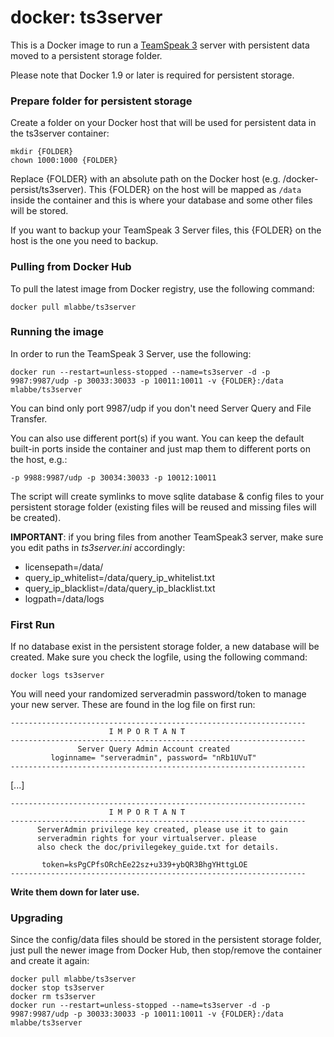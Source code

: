 # docker: ts3server

This is a Docker image to run a [TeamSpeak 3](http://www.teamspeak.com/) server with persistent data moved to a persistent storage folder.

Please note that Docker 1.9 or later is required for persistent storage.

### Prepare folder for persistent storage
Create a folder on your Docker host that will be used for persistent data in the ts3server container:
```
mkdir {FOLDER}
chown 1000:1000 {FOLDER}
```
Replace {FOLDER} with an absolute path on the Docker host (e.g. /docker-persist/ts3server).  This {FOLDER} on the host will be mapped as `/data` inside the container and this is where your database and some other files will be stored.

If you want to backup your TeamSpeak 3 Server files, this {FOLDER} on the host is the one you need to backup.

### Pulling from Docker Hub
To pull the latest image from Docker registry, use the following command:
```
docker pull mlabbe/ts3server
```

### Running the image
In order to run the TeamSpeak 3 Server, use the following:
```
docker run --restart=unless-stopped --name=ts3server -d -p 9987:9987/udp -p 30033:30033 -p 10011:10011 -v {FOLDER}:/data mlabbe/ts3server
```

You can bind only port 9987/udp if you don't need Server Query and File Transfer.

You can also use different port(s) if you want.  You can keep the default built-in ports inside the container and just map them to different ports on the host, e.g.:

`-p 9988:9987/udp -p 30034:30033 -p 10012:10011`

The script will create symlinks to move sqlite database & config files to your persistent storage folder (existing files will be reused and missing files will be created).

**IMPORTANT**: if you bring files from another TeamSpeak3 server, make sure you edit paths in _ts3server.ini_ accordingly:
- licensepath=/data/
- query_ip_whitelist=/data/query_ip_whitelist.txt
- query_ip_blacklist=/data/query_ip_blacklist.txt
- logpath=/data/logs

### First Run
If no database exist in the persistent storage folder, a new database will be created. Make sure you check the logfile, using the following command:
```
docker logs ts3server
```

You will need your randomized serveradmin password/token to manage your new server. These are found in the log file on first run:
```
------------------------------------------------------------------
                      I M P O R T A N T
------------------------------------------------------------------
               Server Query Admin Account created
         loginname= "serveradmin", password= "nRb1UVuT"
------------------------------------------------------------------
```
[...]
```
------------------------------------------------------------------
                      I M P O R T A N T
------------------------------------------------------------------
      ServerAdmin privilege key created, please use it to gain
      serveradmin rights for your virtualserver. please
      also check the doc/privilegekey_guide.txt for details.

       token=ksPgCPfsORchEe22sz+u339+ybQR3BhgYHttgLOE
------------------------------------------------------------------
```
**Write them down for later use.**

### Upgrading
Since the config/data files should be stored in the persistent storage folder,
just pull the newer image from Docker Hub, then stop/remove the container and create it again:
```
docker pull mlabbe/ts3server
docker stop ts3server
docker rm ts3server
docker run --restart=unless-stopped --name=ts3server -d -p 9987:9987/udp -p 30033:30033 -p 10011:10011 -v {FOLDER}:/data mlabbe/ts3server
```
